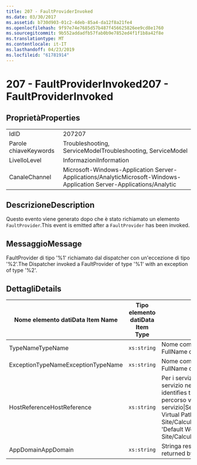 ```yaml
---
title: 207 - FaultProviderInvoked
ms.date: 03/30/2017
ms.assetid: b730d903-01c2-4deb-85a4-da12f8a21fe4
ms.openlocfilehash: 9f97e74e7685d57b487f456625826ee9cd8e1760
ms.sourcegitcommit: 9b552addadfb57fab0b9e7852ed4f1f1b8a42f8e
ms.translationtype: MT
ms.contentlocale: it-IT
ms.lasthandoff: 04/23/2019
ms.locfileid: "61781914"
---
```

# <a name="207---faultproviderinvoked"></a><span data-ttu-id="db9cc-102">207 - FaultProviderInvoked</span><span class="sxs-lookup"><span data-stu-id="db9cc-102">207 - FaultProviderInvoked</span></span>
## <a name="properties"></a><span data-ttu-id="db9cc-103">Proprietà</span><span class="sxs-lookup"><span data-stu-id="db9cc-103">Properties</span></span>  
  
|||  
|-|-|  
|<span data-ttu-id="db9cc-104">Id</span><span class="sxs-lookup"><span data-stu-id="db9cc-104">ID</span></span>|<span data-ttu-id="db9cc-105">207</span><span class="sxs-lookup"><span data-stu-id="db9cc-105">207</span></span>|  
|<span data-ttu-id="db9cc-106">Parole chiave</span><span class="sxs-lookup"><span data-stu-id="db9cc-106">Keywords</span></span>|<span data-ttu-id="db9cc-107">Troubleshooting, ServiceModel</span><span class="sxs-lookup"><span data-stu-id="db9cc-107">Troubleshooting, ServiceModel</span></span>|  
|<span data-ttu-id="db9cc-108">Livello</span><span class="sxs-lookup"><span data-stu-id="db9cc-108">Level</span></span>|<span data-ttu-id="db9cc-109">Informazioni</span><span class="sxs-lookup"><span data-stu-id="db9cc-109">Information</span></span>|  
|<span data-ttu-id="db9cc-110">Canale</span><span class="sxs-lookup"><span data-stu-id="db9cc-110">Channel</span></span>|<span data-ttu-id="db9cc-111">Microsoft-Windows-Application Server-Applications/Analytic</span><span class="sxs-lookup"><span data-stu-id="db9cc-111">Microsoft-Windows-Application Server-Applications/Analytic</span></span>|  
  
## <a name="description"></a><span data-ttu-id="db9cc-112">Descrizione</span><span class="sxs-lookup"><span data-stu-id="db9cc-112">Description</span></span>  
 <span data-ttu-id="db9cc-113">Questo evento viene generato dopo che è stato richiamato un elemento `FaultProvider`.</span><span class="sxs-lookup"><span data-stu-id="db9cc-113">This event is emitted after a `FaultProvider` has been invoked.</span></span>  
  
## <a name="message"></a><span data-ttu-id="db9cc-114">Messaggio</span><span class="sxs-lookup"><span data-stu-id="db9cc-114">Message</span></span>  
 <span data-ttu-id="db9cc-115">FaultProvider di tipo '%1' richiamato dal dispatcher con un'eccezione di tipo '%2'.</span><span class="sxs-lookup"><span data-stu-id="db9cc-115">The Dispatcher invoked a FaultProvider of type '%1' with an exception of type '%2'.</span></span>  
  
## <a name="details"></a><span data-ttu-id="db9cc-116">Dettagli</span><span class="sxs-lookup"><span data-stu-id="db9cc-116">Details</span></span>  
  
|<span data-ttu-id="db9cc-117">Nome elemento dati</span><span class="sxs-lookup"><span data-stu-id="db9cc-117">Data Item Name</span></span>|<span data-ttu-id="db9cc-118">Tipo elemento dati</span><span class="sxs-lookup"><span data-stu-id="db9cc-118">Data Item Type</span></span>|<span data-ttu-id="db9cc-119">Descrizione</span><span class="sxs-lookup"><span data-stu-id="db9cc-119">Description</span></span>|  
|--------------------|--------------------|-----------------|  
|<span data-ttu-id="db9cc-120">TypeName</span><span class="sxs-lookup"><span data-stu-id="db9cc-120">TypeName</span></span>|`xs:string`|<span data-ttu-id="db9cc-121">Nome completo CLR del tipo dell'elemento `FaultProvider` richiamato.</span><span class="sxs-lookup"><span data-stu-id="db9cc-121">The CLR FullName of the type of the invoked `FaultProvider`.</span></span>|  
|<span data-ttu-id="db9cc-122">ExceptionTypeName</span><span class="sxs-lookup"><span data-stu-id="db9cc-122">ExceptionTypeName</span></span>|`xs:string`|<span data-ttu-id="db9cc-123">Nome completo CLR dell'eccezione usata da `FaultProvider`.</span><span class="sxs-lookup"><span data-stu-id="db9cc-123">The CLR FullName of the exception that the `FaultProvider` has operated on.</span></span>|  
|<span data-ttu-id="db9cc-124">HostReference</span><span class="sxs-lookup"><span data-stu-id="db9cc-124">HostReference</span></span>|`xs:string`|<span data-ttu-id="db9cc-125">Per i servizi ospitati su Web, questo campo identifica in modo univoco il servizio nella gerarchia Web.</span><span class="sxs-lookup"><span data-stu-id="db9cc-125">For Web-hosted services, this field uniquely identifies the service in the Web hierarchy.</span></span> <span data-ttu-id="db9cc-126">Il formato viene definito come ' percorso virtuale dell'applicazione nome sito Web&#124;percorso virtuale del servizio&#124;ServiceName'.</span><span class="sxs-lookup"><span data-stu-id="db9cc-126">Its format is defined as 'Web Site Name Application Virtual Path&#124;Service Virtual Path&#124;ServiceName'.</span></span> <span data-ttu-id="db9cc-127">Esempio: ' Default Web Site/CalculatorApplication&#124;/CalculatorService.svc&#124;CalculatorService'.</span><span class="sxs-lookup"><span data-stu-id="db9cc-127">Example: 'Default Web Site/CalculatorApplication&#124;/CalculatorService.svc&#124;CalculatorService'.</span></span>|  
|<span data-ttu-id="db9cc-128">AppDomain</span><span class="sxs-lookup"><span data-stu-id="db9cc-128">AppDomain</span></span>|`xs:string`|<span data-ttu-id="db9cc-129">Stringa restituita da AppDomain.CurrentDomain.FriendlyName.</span><span class="sxs-lookup"><span data-stu-id="db9cc-129">The string returned by AppDomain.CurrentDomain.FriendlyName.</span></span>|
